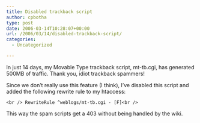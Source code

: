 ```yaml
---
title: Disabled trackback script
author: cpbotha
type: post
date: 2006-03-14T10:28:07+00:00
url: /2006/03/14/disabled-trackback-script/
categories:
  - Uncategorized

---
```

In just 14 days, my Movable Type trackback script, mt-tb.cgi, has generated 500MB of traffic. Thank you, idiot trackback spammers!

Since we don&#8217;t really use this feature (I think), I&#8217;ve disabled this script and added the following rewrite rule to my htaccess:
  
`<br />
RewriteRule ^weblogs/mt-tb.cgi - [F]<br />
` 

This way the spam scripts get a 403 without being handled by the wiki.